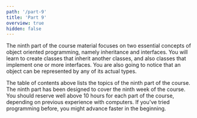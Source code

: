 ```yaml
---
path: '/part-9'
title: 'Part 9'
overview: true
hidden: false
---
```




The ninth part of the course material focuses on two essential concepts of object oriented programming, namely inheritance and interfaces. You will learn to create classes that inherit another classes, and also classes that implement one or more interfaces. You are also going to notice that an object can be represented by any of its actual types.

<please-login></please-login>

<pages-in-this-section></pages-in-this-section>



The table of contents above lists the topics of the ninth part of the course. The ninth part has been designed to cover the ninth week of the course. You should reserve well above 10 hours for each part of the course, depending on previous experience with computers. If you've tried programming before, you might advance faster in the beginning.

<exercises-in-this-section></exercises-in-this-section>

